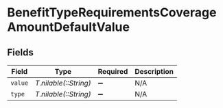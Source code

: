 # BenefitTypeRequirementsCoverageAmountDefaultValue


## Fields

| Field                 | Type                  | Required              | Description           |
| --------------------- | --------------------- | --------------------- | --------------------- |
| `value`               | *T.nilable(::String)* | :heavy_minus_sign:    | N/A                   |
| `type`                | *T.nilable(::String)* | :heavy_minus_sign:    | N/A                   |